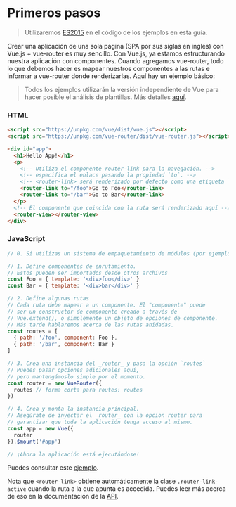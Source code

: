 # Primeros pasos

> Utilizaremos [ES2015](https://github.com/lukehoban/es6features) en el código de los ejemplos en esta guía.

Crear una aplicación de una sola página (SPA por sus siglas en inglés) con Vue.js + vue-router es muy sencillo. Con Vue.js, ya estamos estructurando nuestra aplicación con componentes. Cuando agregamos vue-router, todo lo que debemos hacer es mapear nuestros componentes a las rutas e informar a vue-router donde renderizarlas. Aquí hay un ejemplo básico:

> Todos los ejemplos utilizarán la versión independiente de Vue para hacer posible el análisis de plantillas. Más detalles [aquí](http://vuejs.org/guide/installation.html#Standalone-vs-Runtime-only-Build).

### HTML

``` html
<script src="https://unpkg.com/vue/dist/vue.js"></script>
<script src="https://unpkg.com/vue-router/dist/vue-router.js"></script>

<div id="app">
  <h1>Hello App!</h1>
  <p>
    <!-- Utiliza el componente router-link para la navegación. -->
    <!-- especifica el enlace pasando la propiedad `to`. -->
    <!-- <router-link> será renderizado por defecto como una etiqueta `<a>` -->
    <router-link to="/foo">Go to Foo</router-link>
    <router-link to="/bar">Go to Bar</router-link>
  </p>
  <!-- El componente que coincida con la ruta será renderizado aquí -->
  <router-view></router-view>
</div>
```

### JavaScript

``` js
// 0. Si utilizas un sistema de empaquetamiento de módulos (por ejemplo, a través de vue-cli), importa Vue y VueRouter y luego ejecuta Vue.use(VueRouter).

// 1. Define componentes de enrutamiento.
// Estos pueden ser importados desde otros archivos
const Foo = { template: '<div>foo</div>' }
const Bar = { template: '<div>bar</div>' }

// 2. Define algunas rutas
// Cada ruta debe mapear a un componente. El "componente" puede
// ser un constructor de componente creado a través de
// Vue.extend(), o simplemente un objeto de opciones de componente.
// Más tarde hablaremos acerca de las rutas anidadas.
const routes = [
  { path: '/foo', component: Foo },
  { path: '/bar', component: Bar }
]

// 3. Crea una instancia del _router_ y pasa la opción `routes`
// Puedes pasar opciones adicionales aquí,
// pero mantengámoslo simple por el momento.
const router = new VueRouter({
  routes // forma corta para routes: routes
})

// 4. Crea y monta la instancia principal.
// Asegúrate de inyectar el _router_ con la opcion router para
// garantizar que toda la aplicación tenga acceso al mismo.
const app = new Vue({
  router
}).$mount('#app')

// ¡Ahora la aplicación está ejecutándose!
```

Puedes consultar este [ejemplo](http://jsfiddle.net/yyx990803/xgrjzsup/).

Nota que `<router-link>` obtiene automáticamente la clase `.router-link-active` cuando la ruta a la que apunta es accedida. Puedes leer más acerca de eso en la documentación de la [API](../api/router-link.md).
